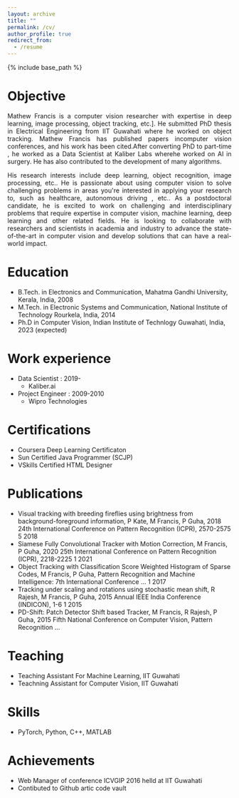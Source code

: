 ```yaml
---
layout: archive
title: ""
permalink: /cv/
author_profile: true
redirect_from:
  - /resume
---
```


{% include base_path %}

Objective
======
<p align="justify">Mathew Francis is a computer vision researcher with expertise in deep learning, image processing, object tracking, etc.]. He submitted PhD thesis in Electrical Engineering from IIT Guwahati where he worked on object tracking. Mathew Francis has published papers incomputer vision conferences, and his work has been cited.After converting PhD to part-time , he worked as a Data Scientist at Kaliber Labs wherehe worked on AI in surgery. He has also contributed to the development of many algorithms.</p>

<p align="justify">His research interests include deep learning, object recognition, image processing, etc.. He is passionate about using computer vision to solve challenging problems in areas you're interested in applying your research to, such as healthcare, autonomous driving , etc.. As a postdoctoral candidate, he is excited to work on challenging and interdisciplinary problems that require expertise in computer vision, machine learning, deep learning and other related fields. He is looking to collaborate with researchers and scientists in academia and industry to advance the state-of-the-art in computer vision and develop solutions that can have a real-world impact.</p>

Education
======
* B.Tech. in Electronics and Communication, Mahatma Gandhi University, Kerala, India, 2008
* M.Tech. in Electronic Systems and Communication, National Institute of Technology Rourkela, India, 2014
* Ph.D in Computer Vision, Indian Institute of Technlogy Guwahati, India, 2023 (expected)

Work experience
======
* Data Scientist : 2019-
  * Kaliber.ai
* Project Engineer : 2009-2010
  * Wipro Technologies

  
Certifications
======
* Coursera Deep Learning Certificaton 
* Sun Certified Java Programmer (SCJP)
* VSkills Certified HTML Designer


Publications
======
* Visual tracking with breeding fireflies using brightness from background-foreground information, P Kate, M Francis, P Guha, 2018 24th International Conference on Pattern Recognition (ICPR), 2570-2575	5	2018
* Siamese Fully Convolutional Tracker with Motion Correction, M Francis, P Guha, 2020 25th International Conference on Pattern Recognition (ICPR), 2218-2225	1	2021
* Object Tracking with Classification Score Weighted Histogram of Sparse Codes, M Francis, P Guha, Pattern Recognition and Machine Intelligence: 7th International Conference …	1	2017
* Tracking under scaling and rotations using stochastic mean shift, R Rajesh, M Francis, P Guha, 2015 Annual IEEE India Conference (INDICON), 1-6	1	2015
* PD-Shift: Patch Detector Shift based Tracker, M Francis, R Rajesh, P Guha, 2015 Fifth National Conference on Computer Vision, Pattern Recognition …
  
Teaching
======
* Teaching Assistant For Machine Learning, IIT Guwahati 
* Teachning Assistant for Computer Vision, IIT Guwahati 
  
Skills
======
* PyTorch, Python, C++, MATLAB

Achievements
======
* Web Manager of conference ICVGIP 2016 helld at IIT Guwahati
* Contibuted to Github artic code vault
